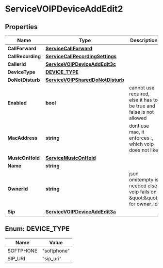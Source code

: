 

# ServiceVOIPDeviceAddEdit2


## Properties

| Name | Type | Description | Notes |
|------------ | ------------- | ------------- | -------------|
|**CallForward** | [**ServiceCallForward**](ServiceCallForward.md) |  |  [optional] |
|**CallRecording** | [**ServiceCallRecordingSettings**](ServiceCallRecordingSettings.md) |  |  [optional] |
|**CallerId** | [**ServiceVOIPDeviceAddEdit3c**](ServiceVOIPDeviceAddEdit3c.md) |  |  [optional] |
|**DeviceType** | [**DEVICE_TYPE**](#DEVICE_TYPE) |  |  [optional] |
|**DoNotDisturb** | [**ServiceVOIPSharedDoNotDisturb**](ServiceVOIPSharedDoNotDisturb.md) |  |  [optional] |
|**Enabled** | **bool** | cannot use required, else it has to be true and false is not allowed |  [optional] |
|**MacAddress** | **string** | dont use mac, it enforces :, which voip does not like |  [optional] |
|**MusicOnHold** | [**ServiceMusicOnHold**](ServiceMusicOnHold.md) |  |  [optional] |
|**Name** | **string** |  |  |
|**OwnerId** | **string** | json omitempty is needed else voip fails on \&quot;\&quot; for owner_id |  [optional] |
|**Sip** | [**ServiceVOIPDeviceAddEdit3a**](ServiceVOIPDeviceAddEdit3a.md) |  |  |



## Enum: DEVICE_TYPE

| Name | Value |
|---- | -----|
| SOFTPHONE | &quot;softphone&quot; |
| SIP_URI | &quot;sip_uri&quot; |



